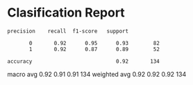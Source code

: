 # Clasification Report

    precision    recall  f1-score   support

           0       0.92      0.95      0.93        82
           1       0.92      0.87      0.89        52

    accuracy                           0.92       134
   macro avg       0.92      0.91      0.91       134
weighted avg       0.92      0.92      0.92       134
